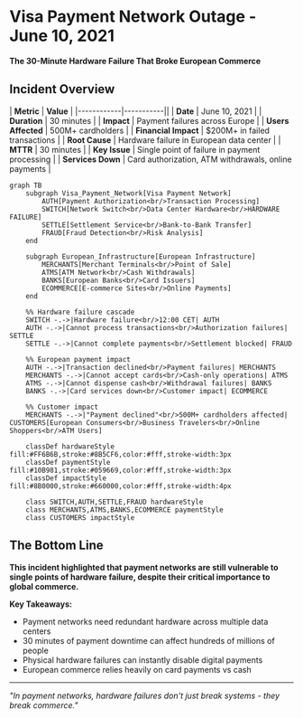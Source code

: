 # Visa Payment Network Outage - June 10, 2021

**The 30-Minute Hardware Failure That Broke European Commerce**

## Incident Overview

| **Metric** | **Value** |
|------------|-----------||
| **Date** | June 10, 2021 |
| **Duration** | 30 minutes |
| **Impact** | Payment failures across Europe |
| **Users Affected** | 500M+ cardholders |
| **Financial Impact** | $200M+ in failed transactions |
| **Root Cause** | Hardware failure in European data center |
| **MTTR** | 30 minutes |
| **Key Issue** | Single point of failure in payment processing |
| **Services Down** | Card authorization, ATM withdrawals, online payments |

```mermaid
graph TB
    subgraph Visa_Payment_Network[Visa Payment Network]
        AUTH[Payment Authorization<br/>Transaction Processing]
        SWITCH[Network Switch<br/>Data Center Hardware<br/>HARDWARE FAILURE]
        SETTLE[Settlement Service<br/>Bank-to-Bank Transfer]
        FRAUD[Fraud Detection<br/>Risk Analysis]
    end

    subgraph European_Infrastructure[European Infrastructure]
        MERCHANTS[Merchant Terminals<br/>Point of Sale]
        ATMS[ATM Network<br/>Cash Withdrawals]
        BANKS[European Banks<br/>Card Issuers]
        ECOMMERCE[E-commerce Sites<br/>Online Payments]
    end

    %% Hardware failure cascade
    SWITCH -.->|Hardware failure<br/>12:00 CET| AUTH
    AUTH -.->|Cannot process transactions<br/>Authorization failures| SETTLE
    SETTLE -.->|Cannot complete payments<br/>Settlement blocked| FRAUD

    %% European payment impact
    AUTH -.->|Transaction declined<br/>Payment failures| MERCHANTS
    MERCHANTS -.->|Cannot accept cards<br/>Cash-only operations| ATMS
    ATMS -.->|Cannot dispense cash<br/>Withdrawal failures| BANKS
    BANKS -.->|Card services down<br/>Customer impact| ECOMMERCE

    %% Customer impact
    MERCHANTS -.->|"Payment declined"<br/>500M+ cardholders affected| CUSTOMERS[European Consumers<br/>Business Travelers<br/>Online Shoppers<br/>ATM Users]

    classDef hardwareStyle fill:#FF6B6B,stroke:#8B5CF6,color:#fff,stroke-width:3px
    classDef paymentStyle fill:#10B981,stroke:#059669,color:#fff,stroke-width:3px
    classDef impactStyle fill:#8B0000,stroke:#660000,color:#fff,stroke-width:4px

    class SWITCH,AUTH,SETTLE,FRAUD hardwareStyle
    class MERCHANTS,ATMS,BANKS,ECOMMERCE paymentStyle
    class CUSTOMERS impactStyle
```

## The Bottom Line

**This incident highlighted that payment networks are still vulnerable to single points of hardware failure, despite their critical importance to global commerce.**

**Key Takeaways:**
- Payment networks need redundant hardware across multiple data centers
- 30 minutes of payment downtime can affect hundreds of millions of people
- Physical hardware failures can instantly disable digital payments
- European commerce relies heavily on card payments vs cash

---

*"In payment networks, hardware failures don't just break systems - they break commerce."*